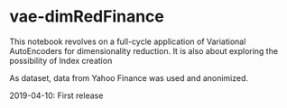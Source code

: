# vae-dimRedFinance

This notebook revolves on a full-cycle application of Variational AutoEncoders for dimensionality reduction.
It is also about exploring the possibility of Index creation

As dataset, data from Yahoo Finance was used and anonimized.

2019-04-10: First release
